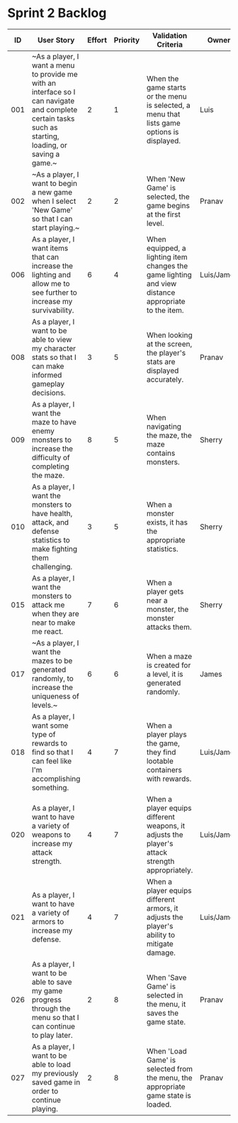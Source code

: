 # Sprint 2 Backlog
| ID | User Story | Effort | Priority | Validation Criteria | Owner |
|----|------------|--------|----------|---------------------|-------|
| 001 | ~As a player, I want a menu to provide me with an interface so I can navigate and complete certain tasks such as starting, loading, or saving a game.~ | 2 | 1 | When the game starts or the menu is selected, a menu that lists game options is displayed. | Luis |
| 002 | ~As a player, I want to begin a new game when I select 'New Game' so that I can start playing.~ | 2 | 2 | When 'New Game' is selected, the game begins at the first level. | Pranav |
| 006 | As a player, I want items that can increase the lighting and allow me to see further to increase my survivability. | 6 | 4 | When equipped, a lighting item changes the game lighting and view distance appropriate to the item. | Luis/James |
| 008 | As a player, I want to be able to view my character stats so that I can make informed gameplay decisions. | 3 | 5 | When looking at the screen, the player's stats are displayed accurately. | Pranav |
| 009 | As a player, I want the maze to have enemy monsters to increase the difficulty of completing the maze. | 8 | 5 | When navigating the maze, the maze contains monsters. | Sherry |
| 010 | As a player, I want the monsters to have health, attack, and defense statistics to make fighting them challenging. | 3 | 5 | When a monster exists, it has the appropriate statistics. | Sherry |
| 015 | As a player, I want the monsters to attack me when they are near to make me react. | 7 | 6 | When a player gets near a monster, the monster attacks them. | Sherry |
| 017 | ~As a player, I want the mazes to be generated randomly, to increase the uniqueness of levels.~ | 6 | 6 | When a maze is created for a level, it is generated randomly. | James |
| 018 | As a player, I want some type of rewards to find so that I can feel like I'm accomplishing something. | 4 | 7 | When a player plays the game, they find lootable containers with rewards. | Luis/James |
| 020 | As a player, I want to have a variety of weapons to increase my attack strength. | 4 | 7 | When a player equips different weapons, it adjusts the player's attack strength appropriately. | Luis/James |
| 021 | As a player, I want to have a variety of armors to increase my defense. | 4 | 7 | When a player equips different armors, it adjusts the player's ability to mitigate damage. | Luis/James |
| 026 | As a player, I want to be able to save my game progress through the menu so that I can continue to play later. | 2 | 8 | When 'Save Game' is selected in the menu, it saves the game state. | Pranav |
| 027 | As a player, I want to be able to load my previously saved game in order to continue playing. | 2 | 8 | When 'Load Game' is selected from the menu,  the appropriate game state is loaded. | Pranav |
